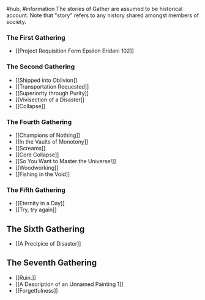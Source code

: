 #hub, #information
The stories of Gather are assumed to be historical account. Note that "story" refers to any history shared amongst members of society. 

### The First Gathering
- [[Project Requisition Form Epsilon Eridani 102]]

### The Second Gathering
- [[Shipped into Oblivion]]
- [[Transportation Requested]]
- [[Superiority through Purity]]
- [[Vivisection of a Disaster]]
- [[Collapse]]
### The Fourth Gathering 
- [[Champions of Nothing]]
- [[In the Vaults of Monotony]]
- [[Screams]]
- [[Core Collapse]]
- [[So You Want to Master the Universe!]]
- [[Woodworking]]
- [[Fishing in the Void]]

### The Fifth Gathering
- [[Eternity in a Day]]
- [[Try, try again]]

## The Sixth Gathering
- [[A Precipice of Disaster]]

## The Seventh Gathering
- [[Ruin.]]
- [[A Description of an Unnamed Painting 1]]
- [[Forgetfulness]]